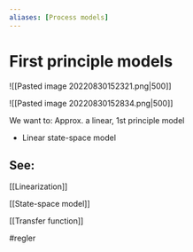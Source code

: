 ```yaml
---
aliases: [Process models]
---
```

# First principle models
![[Pasted image 20220830152321.png|500]]

![[Pasted image 20220830152834.png|500]]

We want to:
Approx. a linear, 1st principle model
- Linear state-space model

## See:
[[Linearization]]

[[State-space model]]

[[Transfer function]]

#regler 